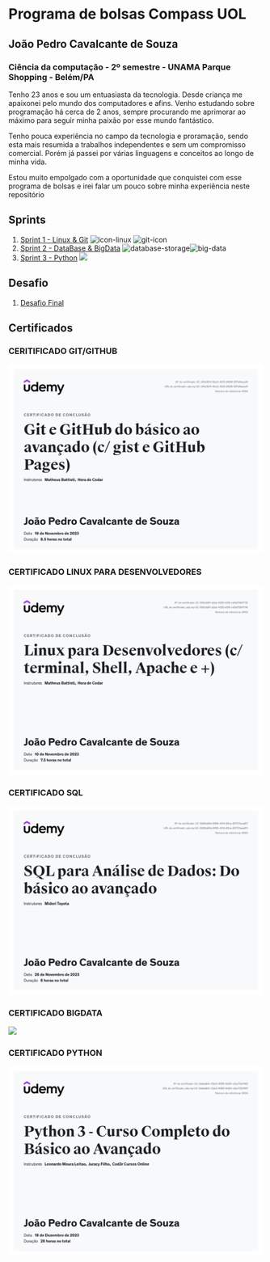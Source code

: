 # Programa de bolsas Compass UOL
## João Pedro Cavalcante de Souza 
### Ciência da computação - 2º semestre - UNAMA Parque Shopping - Belém/PA

Tenho 23 anos e sou um entuasiasta da tecnologia. Desde criança me apaixonei pelo mundo dos computadores e afins. Venho estudando sobre programação há cerca de 2 anos, sempre procurando me aprimorar ao máximo para seguir minha paixão por esse mundo fantástico.

Tenho pouca experiência no campo da tecnologia e proramação, sendo esta mais resumida a trabalhos independentes e sem um compromisso comercial. Porém já passei por várias linguagens e conceitos ao longo de minha vida.

Estou muito empolgado com a oportunidade que conquistei com esse programa de bolsas e irei falar um pouco sobre minha experiência neste repositório

## Sprints 

1. [Sprint 1 - Linux & Git](sprint_1) ![icon-linux](https://github.com/Jpedro900/compass_repo_joao_pedro_souza/assets/127545539/42fe4e0a-121e-4f48-8569-be7b6d6b9b8b)
![git-icon](https://github.com/Jpedro900/compass_repo_joao_pedro_souza/assets/127545539/fbf1b44f-33e1-437d-93fd-f892c5cd2aa7)
2. [Sprint 2 - DataBase & BigData](sprint_2) ![database-storage](https://github.com/Jpedro900/compass_repo_joao_pedro_souza/assets/127545539/97af2710-580c-4f88-ae47-d42c5bab685b)![big-data](https://github.com/Jpedro900/compass_repo_joao_pedro_souza/assets/127545539/6f5c3ba7-3b4a-430a-b72a-96c4458fd3ee)
3. [Sprint 3 - Python](sprint_3) <img src="https://cdn.jsdelivr.net/gh/devicons/devicon/icons/python/python-original.svg" width="15px"/>
          

## Desafio

1. [Desafio Final](Desafio/README.md)


## Certificados

### CERITIFICADO GIT/GITHUB
![](certificados/CERITIFICADO_GIT_GITHUB.png)
### CERTIFICADO LINUX PARA DESENVOLVEDORES
![](certificados/CERTIFICADO_LINUX.png)
### CERTIFICADO SQL
![](certificados/CERTIFICADO_SQL.png)
### CERTIFICADO BIGDATA
![](certificados/CERTIFICADO_BIGDATA.jpg)
### CERTIFICADO PYTHON
![](certificados/CERTIFICADO_PYTHON.png)

